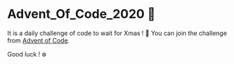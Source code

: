 # Advent_Of_Code_2020 🎅

It is a daily challenge of code to wait for Xmas ! 🎄
You can join the challenge from [Advent of Code](https://adventofcode.com/2020/ "Advent of Code 2020").

Good luck ! ❄️
